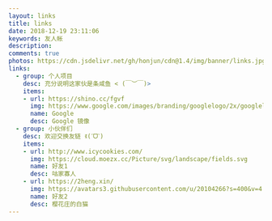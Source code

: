 ```yaml
---
layout: links
title: links
date: 2018-12-19 23:11:06
keywords: 友人帐
description: 
comments: true
photos: https://cdn.jsdelivr.net/gh/honjun/cdn@1.4/img/banner/links.jpg
links:
  - group: 个人项目
    desc: 充分说明这家伙是条咸鱼 < (￣︶￣)>
    items:
    - url: https://shino.cc/fgvf
      img: https://www.google.com/images/branding/googlelogo/2x/googlelogo_color_272x92dp.png
      name: Google
      desc: Google 镜像
  - group: 小伙伴们
    desc: 欢迎交换友链 ꉂ(ˊᗜˋ)
    items:
    - url: http://www.icycookies.com/
      img: https://cloud.moezx.cc/Picture/svg/landscape/fields.svg
      name: 好友1
      desc: 咕家寡人
    - url: https://2heng.xin/
      img: https://avatars3.githubusercontent.com/u/20104266?s=400&v=4
      name: 好友2
      desc: 樱花庄的白猫
---
```

